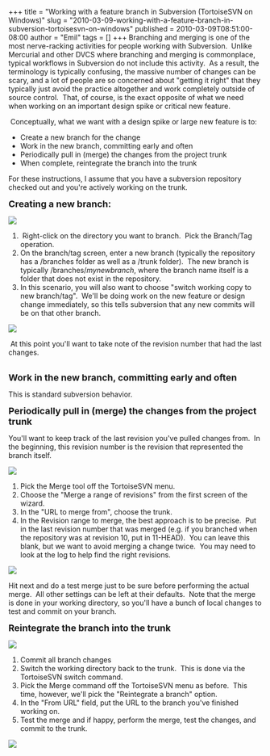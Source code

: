 +++
title = "Working with a feature branch in Subversion (TortoiseSVN on Windows)"
slug = "2010-03-09-working-with-a-feature-branch-in-subversion-tortoisesvn-on-windows"
published = 2010-03-09T08:51:00-08:00
author = "Emil"
tags = []
+++
Branching and merging is one of the most nerve-racking activities for
people working with Subversion.  Unlike Mercurial and other DVCS where
branching and merging is commonplace, typical workflows in Subversion do
not include this activity.  As a result, the terminology is typically
confusing, the massive number of changes can be scary, and a lot of
people are so concerned about "getting it right" that they typically
just avoid the practice altogether and work completely outside of source
control.  That, of course, is the exact opposite of what we need when
working on an important design spike or critical new feature.  
  
 Conceptually, what we want with a design spike or large new feature is
to:  
  

-   Create a new branch for the change
-   Work in the new branch, committing early and often
-   Periodically pull in (merge) the changes from the project trunk
-   When complete, reintegrate the branch into the trunk

For these instructions, I assume that you have a subversion repository
checked out and you're actively working on the trunk.  
  
<span style="font-size: large;">**Creating a new branch:**</span>  

[![](/posts/2010-03-09/thumbnails/2010-03-09-working-with-a-feature-branch-in-subversion-tortoisesvn-on-windows-Magical+Snap+-+2010.03.09+08.17+-+003.png)](/posts/2010-03-09/2010-03-09-working-with-a-feature-branch-in-subversion-tortoisesvn-on-windows-Magical+Snap+-+2010.03.09+08.17+-+003.png)

1.   Right-click on the directory you want to branch.  Pick the
    Branch/Tag operation.
2.  On the branch/tag screen, enter a new branch (typically the
    repository has a /branches folder as well as a /trunk folder).  The
    new branch is typically /branches/*mynewbranch*, where the branch
    name itself is a folder that does not exist in the repository.
3.  In this scenario, you will also want to choose "switch working copy
    to new branch/tag".  We'll be doing work on the new feature or
    design change immediately, so this tells subversion that any new
    commits will be on that other branch.

[![](/posts/2010-03-09/thumbnails/2010-03-09-working-with-a-feature-branch-in-subversion-tortoisesvn-on-windows-Magical+Snap+-+2010.03.09+08.22+-+004.png)](/posts/2010-03-09/2010-03-09-working-with-a-feature-branch-in-subversion-tortoisesvn-on-windows-Magical+Snap+-+2010.03.09+08.22+-+004.png)

 At this point you'll want to take note of the revision number that had
the last changes.  
  
<span style="font-size: large;"></span>  
<span style="font-size: large;">**Work in the new branch, committing
early and often**</span>  
  
This is standard subversion behavior.  
  
<span style="font-size: large;">**Periodically pull in (merge) the
changes from the project trunk**</span>  
  
You'll want to keep track of the last revision you've pulled changes
from.  In the beginning, this revision number is the revision that
represented the branch itself.  
  

[![](/posts/2010-03-09/thumbnails/2010-03-09-working-with-a-feature-branch-in-subversion-tortoisesvn-on-windows-Magical+Snap+-+2010.03.09+08.32+-+005.png)](/posts/2010-03-09/2010-03-09-working-with-a-feature-branch-in-subversion-tortoisesvn-on-windows-Magical+Snap+-+2010.03.09+08.32+-+005.png)

1.  Pick the Merge tool off the TortoiseSVN menu.
2.  Choose the "Merge a range of revisions" from the first screen of the
    wizard.
3.  In the "URL to merge from", choose the trunk.
4.  In the Revision range to merge, the best approach is to be precise. 
    Put in the last revision number that was merged (e.g. if you
    branched when the repository was at revision 10, put in 11-HEAD). 
    You can leave this blank, but we want to avoid merging a change
    twice.  You may need to look at the log to help find the right
    revisions.

[![](/posts/2010-03-09/thumbnails/2010-03-09-working-with-a-feature-branch-in-subversion-tortoisesvn-on-windows-Magical+Snap+-+2010.03.09+08.37+-+006.png)](/posts/2010-03-09/2010-03-09-working-with-a-feature-branch-in-subversion-tortoisesvn-on-windows-Magical+Snap+-+2010.03.09+08.37+-+006.png)

Hit next and do a test merge just to be sure before performing the
actual merge.  All other settings can be left at their defaults.  Note
that the merge is done in your working directory, so you'll have a bunch
of local changes to test and commit on your branch.  
  
<span style="font-size: large;">**Reintegrate the branch into the
trunk**</span>  

[![](/posts/2010-03-09/thumbnails/2010-03-09-working-with-a-feature-branch-in-subversion-tortoisesvn-on-windows-Magical+Snap+-+2010.03.09+08.47+-+007.png)](/posts/2010-03-09/2010-03-09-working-with-a-feature-branch-in-subversion-tortoisesvn-on-windows-Magical+Snap+-+2010.03.09+08.47+-+007.png)

1.  Commit all branch changes
2.  Switch the working directory back to the trunk.  This is done via
    the TortoiseSVN switch command.
3.  Pick the Merge command off the TortoiseSVN menu as before.  This
    time, however, we'll pick the "Reintegrate a branch" option.
4.  In the "From URL" field, put the URL to the branch you've finished
    working on.
5.  Test the merge and if happy, perform the merge, test the changes,
    and commit to the trunk.

[![](/posts/2010-03-09/thumbnails/2010-03-09-working-with-a-feature-branch-in-subversion-tortoisesvn-on-windows-Magical+Snap+-+2010.03.09+08.48+-+008.png)](/posts/2010-03-09/2010-03-09-working-with-a-feature-branch-in-subversion-tortoisesvn-on-windows-Magical+Snap+-+2010.03.09+08.48+-+008.png)
